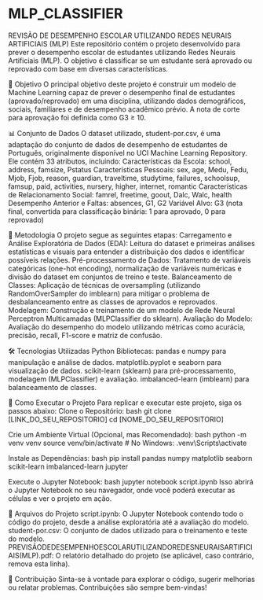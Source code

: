 # MLP_CLASSIFIER
REVISÃO DE DESEMPENHO ESCOLAR UTILIZANDO REDES NEURAIS  ARTIFICIAIS (MLP) 
Este repositório contém o projeto desenvolvido para prever o desempenho escolar de estudantes utilizando Redes Neurais Artificiais (MLP). O objetivo é classificar se um estudante será aprovado ou reprovado com base em diversas características.

🎯 Objetivo
O principal objetivo deste projeto é construir um modelo de Machine Learning capaz de prever o desempenho final de estudantes (aprovado/reprovado) em uma disciplina, utilizando dados demográficos, sociais, familiares e de desempenho acadêmico prévio. A nota de corte para aprovação foi definida como G3 ≥ 10.

📊 Conjunto de Dados
O dataset utilizado, student-por.csv, é uma adaptação do conjunto de dados de desempenho de estudantes de Português, originalmente disponível no UCI Machine Learning Repository. Ele contém 33 atributos, incluindo:
Características da Escola: school, address, famsize, Pstatus
Características Pessoais: sex, age, Medu, Fedu, Mjob, Fjob, reason, guardian, traveltime, studytime, failures, schoolsup, famsup, paid, activities, nursery, higher, internet, romantic
Características de Relacionamento Social: famrel, freetime, goout, Dalc, Walc, health
Desempenho Anterior e Faltas: absences, G1, G2
Variável Alvo: G3 (nota final, convertida para classificação binária: 1 para aprovado, 0 para reprovado)

🧠 Metodologia
O projeto segue as seguintes etapas:
Carregamento e Análise Exploratória de Dados (EDA): Leitura do dataset e primeiras análises estatísticas e visuais para entender a distribuição dos dados e identificar possíveis relações.
Pré-processamento de Dados: Tratamento de variáveis categóricas (one-hot encoding), normalização de variáveis numéricas e divisão do dataset em conjuntos de treino e teste.
Balanceamento de Classes: Aplicação de técnicas de oversampling (utilizando RandomOverSampler do imblearn) para mitigar o problema de desbalanceamento entre as classes de aprovados e reprovados.
Modelagem: Construção e treinamento de um modelo de Rede Neural Perceptron Multicamadas (MLPClassifier do sklearn).
Avaliação do Modelo: Avaliação do desempenho do modelo utilizando métricas como acurácia, precisão, recall, F1-score e matriz de confusão.

🛠️ Tecnologias Utilizadas
Python
Bibliotecas:
pandas e numpy para manipulação e análise de dados.
matplotlib.pyplot e seaborn para visualização de dados.
scikit-learn (sklearn) para pré-processamento, modelagem (MLPClassifier) e avaliação.
imbalanced-learn (imblearn) para balanceamento de classes.

🚀 Como Executar o Projeto
Para replicar e executar este projeto, siga os passos abaixo:
Clone o Repositório:
bash
git clone [LINK_DO_SEU_REPOSITORIO]
cd [NOME_DO_SEU_REPOSITORIO]

Crie um Ambiente Virtual (Opcional, mas Recomendado):
bash
python -m venv venv
source venv/bin/activate  # No Windows: .venv\Scripts\activate

Instale as Dependências:
bash
pip install pandas numpy matplotlib seaborn scikit-learn imbalanced-learn jupyter

Execute o Jupyter Notebook:
bash
jupyter notebook script.ipynb
Isso abrirá o Jupyter Notebook no seu navegador, onde você poderá executar as células e ver o projeto em ação.

📄 Arquivos do Projeto
script.ipynb: O Jupyter Notebook contendo todo o código do projeto, desde a análise exploratória até a avaliação do modelo.
student-por.csv: O conjunto de dados utilizado para o treinamento e teste do modelo.
PREVISÃODEDESEMPENHOESCOLARUTILIZANDOREDESNEURAISARTIFICIAIS(MLP).pdf: O relatório detalhado do projeto (se aplicável, caso contrário, remova esta linha).

🤝 Contribuição
Sinta-se à vontade para explorar o código, sugerir melhorias ou relatar problemas. Contribuições são sempre bem-vindas!
